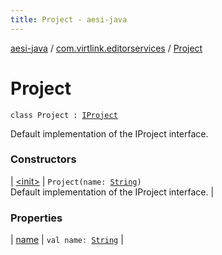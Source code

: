 ```yaml
---
title: Project - aesi-java
---
```


[aesi-java](../../index.html) / [com.virtlink.editorservices](../index.html) / [Project](.)

# Project

`class Project : `[`IProject`](../-i-project.html)

Default implementation of the IProject interface.

### Constructors

| [&lt;init&gt;](-init-.html) | `Project(name: `[`String`](https://kotlinlang.org/api/latest/jvm/stdlib/kotlin/-string/index.html)`)`<br>Default implementation of the IProject interface. |

### Properties

| [name](name.html) | `val name: `[`String`](https://kotlinlang.org/api/latest/jvm/stdlib/kotlin/-string/index.html) |

